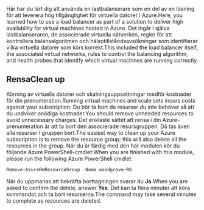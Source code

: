<span data-ttu-id="463fc-101">Här har du lärt dig att använda en lastbalanserare som en del av en lösning för att leverera hög tillgänglighet för virtuella datorer i Azure.</span><span class="sxs-lookup"><span data-stu-id="463fc-101">Here, you learned how to use a load balancer as part of a solution to deliver high availability for virtual machines hosted in Azure.</span></span> <span data-ttu-id="463fc-102">Det ingår i själva lastbalanseraren, de associerade virtuella nätverken, regler för att kontrollera balansalgoritmen och hälsotillståndsavsökningar som identifierar vilka virtuella datorer som körs korrekt.</span><span class="sxs-lookup"><span data-stu-id="463fc-102">This included the load balancer itself, the associated virtual networks, rules to control the balancing algorithm, and health probes that identify which virtual machines are running correctly.</span></span>

## <a name="clean-up"></a><span data-ttu-id="463fc-103">Rensa</span><span class="sxs-lookup"><span data-stu-id="463fc-103">Clean up</span></span>
<!---TODO: Update for sandbox?--->

<span data-ttu-id="463fc-104">Körning av virtuella datorer och skalningsuppsättningar medför kostnader för din prenumeration.</span><span class="sxs-lookup"><span data-stu-id="463fc-104">Running virtual machines and scale sets incurs costs against your subscription.</span></span> <span data-ttu-id="463fc-105">Du bör ta bort de resurser du inte behöver så att du undviker onödiga kostnader.</span><span class="sxs-lookup"><span data-stu-id="463fc-105">You should remove unneeded resources to avoid unnecessary charges.</span></span> <span data-ttu-id="463fc-106">Det enklaste sättet att rensa i din Azure-prenumeration är att ta bort den associerade resursgruppen. Då tas även alla resurser i gruppen bort.</span><span class="sxs-lookup"><span data-stu-id="463fc-106">The easiest way to clean up your Azure subscription is to remove the resource group; this will also delete all the resources in the group.</span></span> <span data-ttu-id="463fc-107">När du är färdig med den här modulen kör du följande Azure PowerShell-cmdlet:</span><span class="sxs-lookup"><span data-stu-id="463fc-107">When you are finished with this module, please run the following Azure PowerShell cmdlet:</span></span>

```powershell
Remove-AzureRmResourceGroup -Name woodgrove-RG
```

<span data-ttu-id="463fc-108">När du uppmanas att bekräfta borttagningen svarar du **Ja**.</span><span class="sxs-lookup"><span data-stu-id="463fc-108">When you are asked to confirm the delete, answer **Yes**.</span></span> <span data-ttu-id="463fc-109">Det kan ta flera minuter att köra kommandot och ta bort resurserna.</span><span class="sxs-lookup"><span data-stu-id="463fc-109">The command may take several minutes to complete as resources are deleted.</span></span>